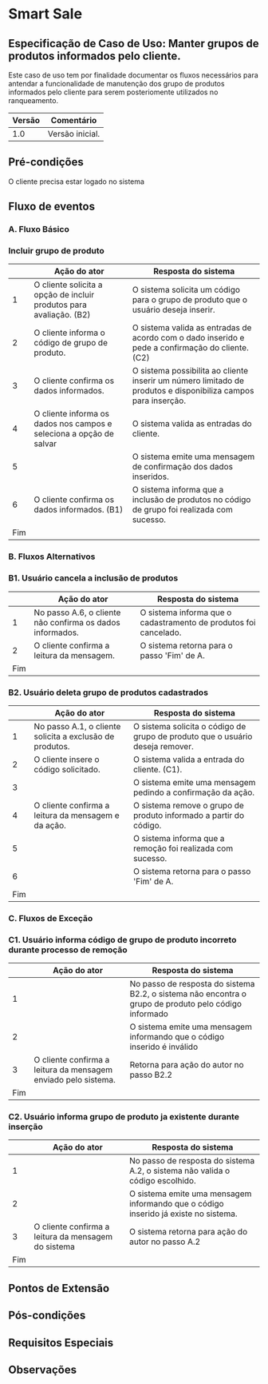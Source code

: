 # Smart Sale

## Especificação de Caso de Uso: Manter grupos de produtos informados pelo cliente.

Este caso de uso tem por finalidade documentar os fluxos necessários para antendar a funcionalidade de manutenção dos grupo de produtos informados pelo cliente para serem posteriomente utilizados no ranqueamento.

| Versão | Comentário      |
| ------ | --------------- |
| 1.0    | Versão inicial. |

## Pré-condições

O cliente precisa estar logado no sistema

## Fluxo de eventos

### A. Fluxo Básico

### Incluir grupo de produto

|     | Ação do ator                                         | Resposta do sistema                                                                    |
| --- | ---------------------------------------------------- | -------------------------------------------------------------------------------------- |
| 1   | O cliente solicita a opção de incluir produtos para avaliação. (B2) | O sistema solicita um código para o grupo de produto que o usuário deseja inserir.        |
| 2   | O cliente informa o código de grupo de produto.                 | O sistema valida as entradas de acordo com o dado inserido e pede a confirmação do cliente. (C2) |
| 3   | O cliente confirma os dados informados.              | O sistema possibilita ao cliente inserir um número limitado de produtos e disponibiliza campos para inserção.  |
| 4   | O cliente informa os dados nos campos e seleciona a opção de salvar | O sistema valida as entradas do cliente.                       |
| 5   |                                                      | O sistema emite uma mensagem de confirmação dos dados inseridos.                       |
| 6   | O cliente confirma os dados informados. (B1)         | O sistema informa que a inclusão de produtos no código de grupo foi realizada com sucesso.       |
| Fim |                                                      |                                                                                        |

### B. Fluxos Alternativos

### B1. Usuário cancela a inclusão de produtos

|     | Ação do ator                                         | Resposta do sistema                                                                    |
| --- | ---------------------------------------------------- | -------------------------------------------------------------------------------------- |
| 1   | No passo A.6, o cliente não confirma os dados informados.   | O sistema informa que o cadastramento de produtos foi cancelado.                |
| 2   | O cliente confirma a leitura da mensagem.                   | O sistema retorna para o passo 'Fim' de A. |
| Fim |  

### B2. Usuário deleta grupo de produtos cadastrados 

|     | Ação do ator                                             | Resposta do sistema                                                                |
|-----|----------------------------------------------------------|------------------------------------------------------------------------------------|
| 1   | No passo A.1, o cliente solicita a exclusão de produtos. | O sistema solicita o código de grupo de produto que o usuário deseja remover.      |
| 2   | O cliente insere o código solicitado.                    | O sistema valida a entrada do cliente. (C1).                                       |
| 3   |                                                          | O sistema emite uma mensagem pedindo a confirmação da ação.                        |
| 4   | O cliente confirma a leitura da mensagem e da ação.      | O sistema remove o grupo de produto informado a partir do código.                  |
| 5   |                                                          | O sistema informa que a remoção foi realizada com sucesso.                         |
| 6   |                                                          | O sistema retorna para o passo 'Fim' de A.                                         |
| Fim |                                                          |                                                                                    |

### C. Fluxos de Exceção

### C1. Usuário informa código de grupo de produto incorreto durante processo de remoção

|     | Ação do ator                                                   | Resposta do sistema                                           |
| --- | -------------------------------------------------------------- | ------------------------------------------------------------- |
| 1   |                                                                | No passo de resposta do sistema B2.2, o sistema não encontra o grupo de produto pelo código informado|
| 2   |                                                                | O sistema emite uma mensagem informando que o código inserido é inválido       |
| 3   | O cliente confirma a leitura da mensagem enviado pelo sistema. | Retorna para ação do autor no passo B2.2                            |
| Fim |

### C2. Usuário informa grupo de produto ja existente durante inserção

|     | Ação do ator                                                        | Resposta do sistema                                                   |
| --- | ------------------------------------------------------------------- | --------------------------------------------------------------------- |
| 1   |                                                                     | No passo de resposta do sistema A.2, o sistema não valida o código escolhido.  |
| 2   |                                                                     | O sistema emite uma mensagem informando que o código inserido já existe no sistema. |
| 3   | O cliente confirma a leitura da mensagem do sistema                 | O sistema retorna para ação do autor no passo A.2                    |                             
| Fim |

## Pontos de Extensão

## Pós-condições

## Requisitos Especiais

## Observações
